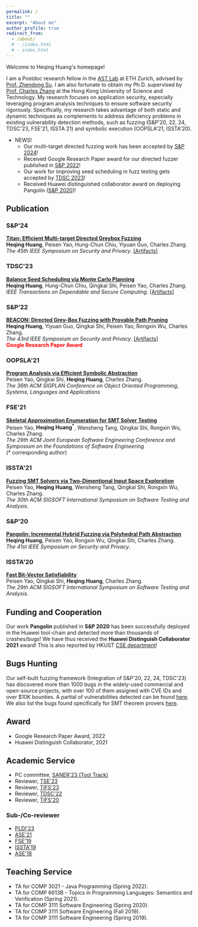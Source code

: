 ```yaml
---
permalink: /
title: ""
excerpt: "About me"
author_profile: true
redirect_from: 
  - /about/
  # - /index.html
  # - index.html
---
```


Welcome to Heqing Huang's homepage!

I am a Postdoc research fellow in the [AST Lab](https://ast.ethz.ch) at ETH Zurich, advised by [Prof. Zhendong Su](https://people.inf.ethz.ch/suz/). I am also fortunate to obtain my Ph.D. supervised by [Prof. Charles Zhang](https://cse.hkust.edu.hk/~charlesz/) at the Hong Kong University of Science and Technology. My research focuses on application security, especially leveraging program analysis techniques to ensure software security rigorously.
Specifically, my research takes advantage of both static and dynamic techniques as complements to address deficiency problems in existing vulnerability detection methods, such as fuzzing (S&P'20, 22, 24, TDSC'23, FSE'21, ISSTA 21) and symbolic execution (OOPSLA'21, ISSTA'20).


* NEWS!  
  * Our multi-target directed fuzzing work has been accepted by [S&P 2024](https://www.ieee-security.org/TC/SP2024/index.html)!  
  * Received Google Research Paper award for our directed fuzzer published in [S&P 2022](https://5hadowblad3.github.io/files/Oakland22-Beacon.pdf)!  
  * Our work for improving seed scheduling in fuzz testing gets accepted by [TDSC 2023](https://ieeexplore.ieee.org/xpl/RecentIssue.jsp?punumber=8858)!  
  * Received Huawei distinguished collaborator award on deploying Pangolin ([S&P 2020](https://5hadowblad3.github.io/files/SP2020.pdf))!  


## Publication

### S&P'24
[**Titan: Efficient Multi-target Directed Greybox Fuzzing**](https://5hadowblad3.github.io/files/Oakland24-Titan.pdf)    
**Heqing Huang**, Peisen Yao, Hung-Chun Chiu, Yiyuan Guo, Charles Zhang.    
*The 45th IEEE Symposium on Security and Privacy*.
[[Artifacts]](https://github.com/5hadowblad3/Titan)  

### TDSC'23
[**Balance Seed Scheduling via Monte Carlo Planning**](https://5hadowblad3.github.io/files/TDSC.pdf)   
**Heqing Huang**, Hung-Chun Chiu, Qingkai Shi, Peisen Yao, Charles Zhang.  
*IEEE Transactions on Dependable and Secure Computing*.
[[Artifacts]](https://github.com/5hadowblad3/Belieffuzz)

### S&P'22
[**BEACON: Directed Grey-Box Fuzzing with Provable Path Pruning**](https://5hadowblad3.github.io/files/Oakland22-Beacon.pdf)  
**Heqing Huang**, Yiyuan Guo, Qingkai Shi, Peisen Yao, Rongxin Wu, Charles Zhang.  
*The 43rd IEEE Symposium on Security and Privacy*.
[[Artifacts]](https://github.com/5hadowblad3/Beacon_artifact)  
 <span style='color: red;'>**Google Research Paper Award**</span>
<!-- **[Acceptance rate: 24.5% (97/396)]** -->
<!-- [[PDF]]()  [[bib]]()  [[Artifacts]]() -->
<!-- [[PDF]](https://5hadowblad3.github.io/files/Oakland22-Beacon.pdf)    -->

### OOPSLA'21 
[**Program Analysis via Efficient Symbolic Abstraction**](https://5hadowblad3.github.io/files/oopsla-21.pdf)  
Peisen Yao, Qingkai Shi, **Heqing Huang**, Charles Zhang.  
*The 36th ACM SIGPLAN Conference on Object Oriented Programming, Systems, Languages and Applications*

### FSE'21 
[**Skeletal Approximation Enumeration for SMT Solver Testing**](https://5hadowblad3.github.io/files/FSE21.pdf)     
Peisen Yao, **Heqing Huang<sup>\*</sup>**, Wensheng Tang, Qingkai Shi, Rongxin Wu, Charles Zhang.  
*The 29th ACM Joint European Software Engineering Conference and Symposium on the Foundations of Software Engineering*  
(* corresponding author)

### ISSTA'21 
[**Fuzzing SMT Solvers via Two-Dimentional Input Space Exploration**](https://5hadowblad3.github.io/files/ISSTA20201.pdf)  
Peisen Yao, **Heqing Huang**, Wensheng Tang, Qingkai Shi, Rongxin Wu, Charles Zhang.  
*The 30th ACM SIGSOFT International Symposium on Software Testing and Analysis*.

### S&P'20
[**Pangolin: Incremental Hybrid Fuzzing via Polyhedral Path Abstraction**](https://5hadowblad3.github.io/files/SP2020.pdf)    
**Heqing Huang**, Peisen Yao, Rongxin Wu, Qingkai Shi, Charles Zhang.  
*The 41st IEEE Symposium on Security and Privacy*.
<!-- **[Acceptance rate: 24.5% (97/396)]** -->
<!-- [[PDF]]()  [[bib]]()  [[Artifacts]]() -->

### ISSTA'20 
[**Fast Bit-Vector Satisfiability**](https://5hadowblad3.github.io/files/ISSTA20-Trident.pdf)  
Peisen Yao, Qingkai Shi, **Heqing Huang**, Charles Zhang.  
*The 29th ACM SIGSOFT International Symposium on Software Testing and Analysis*.  

## Funding and Cooperation
Our work **Pangolin** published in **S&P 2020** has been successfully deployed in the Huawei tool-chain
and detected more than thousands of crashes/bugs!
We have thus received the **Huawei Distinguish Collaborator 2021** award! This is also reported by HKUST [CSE department](https://cse.hkust.edu.hk/News/Huawei2021/)!

## Bugs Hunting
Our self-built fuzzing framework (Integration of S&P'20, 22, 24, TDSC'23) has discovered more than 1000 bugs in the widely-used commercial and open-source projects, with over 100 of them assigned with CVE IDs and over $10K bounties. A partial of vulnerabilities detected can be found [here](https://outstanding-hydrogen-2d1.notion.site/Trophies-aef45e1245a64528bd8ec111b475e03b).
We also list the bugs found specifically for SMT theorem provers [here](https://smtfuzz.github.io).


## Award
  * Google Research Paper Award, 2022
  * Huawei Distinguish Collaborator, 2021


## Academic Service
* PC committee, [SANER'23 (Tool Track)](https://saner2023.must.edu.mo)
* Reviewer, [TSE'23](https://www.computer.org/csdl/journal/ts)
* Reviewer, [TIFS'23](https://ieeexplore.ieee.org/xpl/RecentIssue.jsp?punumber=10206)
* Reviewer, [TDSC'22](https://www.computer.org/csdl/journal/tq)
* Reviewer, [TIFS'20](https://ieeexplore.ieee.org/xpl/RecentIssue.jsp?punumber=10206)


### Sub-/Co-reviewer
* [PLDI'23](https://pldi23.sigplan.org)
* [ASE'21](https://conf.researchr.org/home/ase-2021)
* [FSE'19](https://esec-fse19.ut.ee/calls/research-papers/)
* [ISSTA'19](https://conf.researchr.org/home/issta-2019) 
* [ASE'18](http://www.ase2018.com)


## Teaching Service
* TA for COMP 3021 - Java Programming (Spring 2022).
* TA for COMP 6613B - Topics in Programming Languages: Semantics and Verification (Spring 2021).
* TA for COMP 3111 Software Engineering (Spring 2020).
* TA for COMP 3111 Software Engineering (Fall 2019).
* TA for COMP 3111 Software Engineering (Spring 2019).
